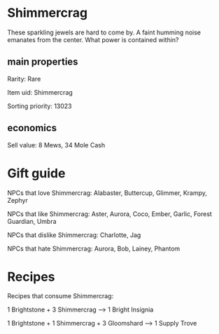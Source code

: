 # Shimmercrag

These sparkling jewels are hard to come by. A faint humming noise emanates from the center. What power is contained within?

## main properties

Rarity: Rare

Item uid: Shimmercrag

Sorting priority: 13023

## economics

Sell value: 8 Mews, 34 Mole Cash

# Gift guide

NPCs that love Shimmercrag: Alabaster, Buttercup, Glimmer, Krampy, Zephyr

NPCs that like Shimmercrag: Aster, Aurora, Coco, Ember, Garlic, Forest Guardian, Umbra

NPCs that dislike Shimmercrag: Charlotte, Jag

NPCs that hate Shimmercrag: Aurora, Bob, Lainey, Phantom

# Recipes

Recipes that consume Shimmercrag:

1 Brightstone + 3 Shimmercrag --> 1 Bright Insignia

1 Brightstone + 1 Shimmercrag + 3 Gloomshard --> 1 Supply Trove